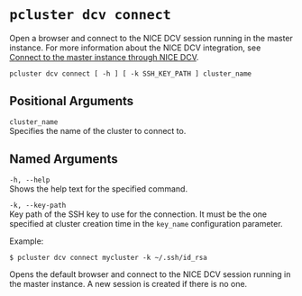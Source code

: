 # `pcluster dcv connect`<a name="pcluster.dcv.connect"></a>

Open a browser and connect to the NICE DCV session running in the master instance\.
For more information about the NICE DCV integration, see [Connect to the master instance through NICE DCV](dcv.md)\.

```
pcluster dcv connect [ -h ] [ -k SSH_KEY_PATH ] cluster_name
```

## Positional Arguments<a name="pcluster.dcv.connect.arg"></a>

`cluster_name`  
Specifies the name of the cluster to connect to\.

## Named Arguments<a name="pcluster.dcv.connect.namedarg"></a>

`-h, --help`  
Shows the help text for the specified command\.

`-k, --key-path`  
Key path of the SSH key to use for the connection\.
It must be the one specified at cluster creation time in the `key_name` configuration parameter\.

Example:

```
$ pcluster dcv connect mycluster -k ~/.ssh/id_rsa
```

Opens the default browser and connect to the NICE DCV session running in the master instance\.
A new session is created if there is no one\.

